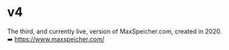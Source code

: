 # v4

The third, and currently live, version of MaxSpeicher.com, created in 2020. :arrow_right: https://www.maxspeicher.com/
